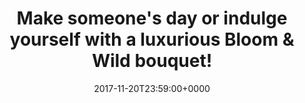 ---
campaign-uuid: c-fecabed1-4fc7-4003-98ac-da04efdf0e37
type: Offer
category: Gifts
date: 2017-11-20T23:59:00+0000
end-date: 2017-12-21T23:59:00+0000
disable-form: false
is_promoted: false
has_entry_page: false
extra-css: ""

logo-left-title: "Bloom & Wild"
logo-left-href: "https://www.bloomandwild.com/send-flowers/tagonly/letterbox"
logo-left-image: "bloom-logo.jpg"

banner-img: "bloom-main_image.jpg"
hero-header: "bloom_offer"
competition-description: "Our team of in-house floral designers?create bouquets weekly, changing with styles and seasons to ensure that only the best flowers are sent out. Our range is centred around innovative designs and products. From letterbox flowers to hand-tied bouquets, roses to mini pineapples, we go beyond our customers' wildest floral imaginations. We're always sourcing creative blooms to delight our customers."
hero-subheader: ""

title: "Make someone's day or indulge yourself with a luxurious Bloom & Wild bouquet!"
bg-image-hero: ""
bg-image-first: ""
bg-image-second: ""

section1-content: >
    <p>0</p>
    <p>0</p>
    <p>0</p>

section2-content: >
    <p>0</p>
    <p>0</p>
    <p>0</p>

entry-title: 
terms-confirmation: >
    
entry-content: >
    <p>0</p>
    <p>0</p>

---